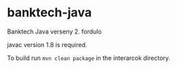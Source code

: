 banktech-java
=============

Banktech Java verseny 2. fordulo

javac version 1.8 is required.

To build run `mvn clean package` in the interarcok directory.
